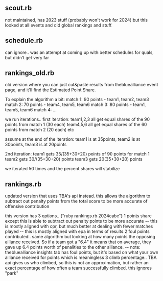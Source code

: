 ## scout.rb
not maintained, has 2023 stuff (probably won't work for 2024)
but this looked at all events and did global rankings and stuff.

## schedule.rb
can ignore.. was an attempt at coming up with better schedules for quals, but didn't get very far

## rankings_old.rb
old version where you can just cut&paste results from thebluealliance event page, and it'll find the Estimated Point Share.

To explain the algorithm a bit:
    match 1: 90 points - team1, team2, team3 
    match 2: 70 points - team4, team5, team6 
    match 3: 80 points - team1, team5, team6
    match 4: ... 

we run iterations.. 
first iteration: 
    team1,2,3 all get equal shares of the 90 points from match 1 (30 each)
    team4,5,6 all get equal shares of the 60 points from match 2 (20 each)
    etc

assume at the end of the iteration: team1 is at 35points, team2 is at 30points, team3 is at 20points

2nd iteration: 
    team1 gets 35/(35+30+20) points of 90 points for match 1
    team2 gets 30/(35+30+20) points
    team3 gets 20(35+30+20) points

we iterated 50 times and the percent shares will stabilize


## rankings.rb
updated version that uses TBA's api instead.
this allows the algorithm to subtract out penalty points from the total score to be more accurate of offensive contribution

this version has 3 options.. ("ruby rankings.rb 2024cabe")
1 points share except this is able to subtract out penalty points to be more accurate 
-- this is mostly aligned with opr, but much better at dealing with fewer matches played
-- this is mostly aligned with epa in terms of results
2 foul points contributed.. same algorithm but looking at how many points the opposing alliance received.  So if a team got a "6.4"
it means that on average, they gave up 6.4 points worth of penalities to the other alliance.
-- note: thebluealliance insights tab has foul points, but it's based on what your own alliance received for points which is meaningless
3 climb percentage.. TBA api gives us who climbed, so this is not an approximation, but rather an exact percentage of how often a team successfully climbed.
this ignores "park"
